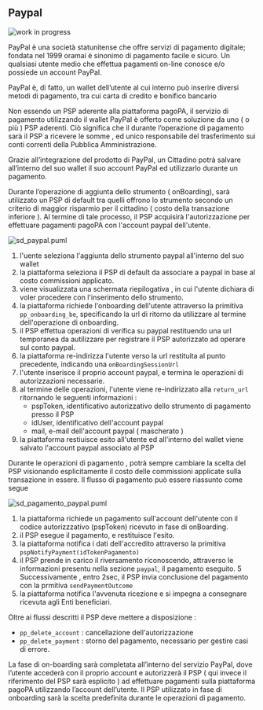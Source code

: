 ## Paypal 

![work in progress](../images/wip.png) 

PayPal è una società statunitense che offre servizi di pagamento digitale; fondata nel 1999 oramai è sinonimo di pagamento facile e sicuro. Un qualsiasi utente medio che effettua pagamenti on-line conosce e/o possiede un account PayPal. 

PayPal è, di fatto, un wallet dell’utente al cui interno può inserire diversi metodi di pagamento, tra cui carta di credito e bonifico bancario 

Non essendo un PSP aderente alla piattaforma pagoPA, il servizio di pagamento utilizzando il wallet PayPal è offerto come soluzione da uno ( o più ) PSP aderenti. Ciò significa che il durante l’operazione di pagamento sarà il PSP a ricevere le somme , ed unico responsabile del trasferimento sui conti correnti della Pubblica Amministrazione.

Grazie all’integrazione del prodotto di PayPal, un Cittadino potrà salvare all’interno del suo wallet il suo account PayPal ed utilizzarlo durante un pagamento. 



Durante l’operazione di aggiunta dello strumento ( onBoarding), sarà utilizzato un PSP di default tra quelli  offrono lo strumento secondo un criterio di maggior risparmio per il cittadino ( costo della transazione inferiore ). Al termine di tale processo, il PSP acquisirà l'autorizzazione per effettuare pagamenti pagoPA con l'account paypal dell'utente.

![sd_paypal.puml](../diagrams/sd_paypal.png) 


1. l'uente seleziona l'aggiunta dello strumento paypal all'interno del suo wallet 
2. la piattaforma seleziona il PSP di default da associare a paypal in base al costo commissioni applicato.
3. viene visualizzata una schermata riepilogativa , in cui l'utente dichiara di voler procedere con l'inserimento dello strumento.
4. la piattaforma richiede l'onboarding dell'utente attraverso la primitiva `pp_onboarding_be`, specificando la url di ritorno da utilizzare al termine dell'operazione di onboarding.
5. il PSP effettua operazioni di verifica su paypal restituendo una url temporanea da autilizzare per registrare il PSP autorizzato ad operare sul conto paypal. 
6. la piattaforma re-indirizza l'utente verso la url restituita al punto precedente, indicando una `onBoardingSessionUrl`
4. l'utente inserisce il proprio account paypal, e termina le operazioni di autorizzazioni necessarie.
5. al termine delle operazioni, l'utente viene re-indirizzato alla `return_url` ritornando le seguenti informazioni :
    - pspToken, identificativo autorizzativo dello strumento di pagamento presso il PSP
    - idUser, identificativo dell'account paypal
    - mail, e-mail dell'account paypal ( mascherato ) 
6. la piattaforma restiuisce esito all'utente ed all'interno del wallet viene salvato l'account paypal associato al PSP

Durante le operazioni di pagamento , potrà sempre cambiare la scelta del PSP visionando esplicitamente il costo delle commissioni applicate sulla transazione in essere.
Il flusso di pagamento può essere riassunto come segue 



![sd_pagamento_paypal.puml](../diagrams/sd_pagamento_paypal.png) 

1. la piattaforma richiede un pagamento sull'account dell'utente con il codice autorizzzativo (pspToken) ricevuto in fase di onBoarding.
2. il PSP esegue il pagamento, e restituisce l'esito.
3. la piattaforma notifica i dati dell'accredito attraverso la primitiva `pspNotifyPayment(idTokenPagamento)`
4. il PSP prende in carico il riversamento riconoscendo, attraverso le informazioni presentu nella sezione `paypal`, il pagamento eseguito.
5 Successivamente , entro 2sec, il PSP invia conclusione del pagamento con la prmitiva `sendPaymentOutcome` 
6. la piattaforma notifica l'avvenuta ricezione e si impegna a consegnare ricevuta agli Enti beneficiari.



Oltre ai flussi descritti il PSP deve mettere a disposizione : 
- `pp_delete_account` : cancellazione dell'autorizzazione 
- `pp_delete_payment` : storno del pagamento, necessario per gestire casi di errore.


La fase di on-boarding sarà completata all’interno del servizio PayPal, dove l’utente accederà con il proprio account e autorizzerà il PSP ( qui invece il riferimento del PSP sarà esplicito ) ad effettuare pagamenti sulla piattaforma pagoPA utilizzando l’account dell’utente. Il PSP utilizzato in fase di onboarding sarà la scelta predefinita durante le operazioni di pagamento.

